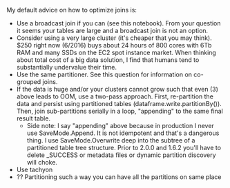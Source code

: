 
My default advice on how to optimize joins is:
* Use a broadcast join if you can (see this notebook). From your question it seems your tables are large and a broadcast join is not an option.
* Consider using a very large cluster (it's cheaper that you may think). $250 right now (6/2016) buys about 24 hours of 800 cores with 6Tb RAM and many SSDs on the EC2 spot instance market. When thinking about total cost of a big data solution, I find that humans tend to substantially undervalue their time.
* Use the same partitioner. See this question for information on co-grouped joins.
* If the data is huge and/or your clusters cannot grow such that even (3) above leads to OOM, use a two-pass approach. First, re-partition the data and persist using partitioned tables (dataframe.write.partitionBy()). Then, join sub-partitions serially in a loop, "appending" to the same final result table.
    * Side note: I say "appending" above because in production I never use SaveMode.Append. It is not idempotent and that's a dangerous thing. I use SaveMode.Overwrite deep into the subtree of a partitioned table tree structure. Prior to 2.0.0 and 1.6.2 you'll have to delete _SUCCESS or metadata files or dynamic partition discovery will choke.
* Use tachyon
* ?? Partitioning such a way you can have all the partitions on same place
